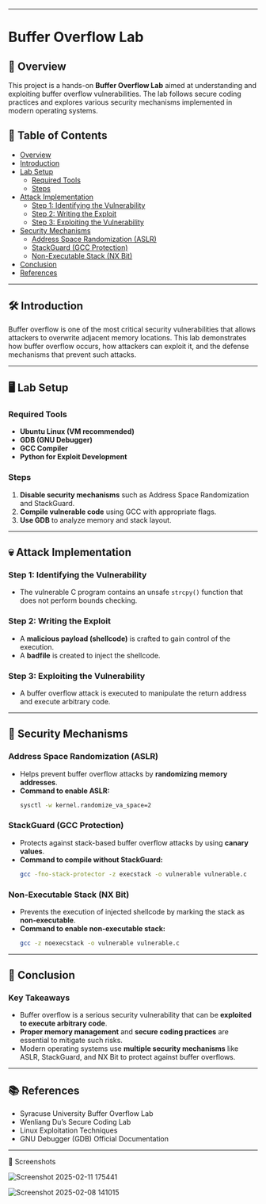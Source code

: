 

---

# Buffer Overflow Lab

## 📌 Overview

This project is a hands-on **Buffer Overflow Lab** aimed at understanding and exploiting buffer overflow vulnerabilities. The lab follows secure coding practices and explores various security mechanisms implemented in modern operating systems.

## 📜 Table of Contents
- [Overview](#-overview)
- [Introduction](#-introduction)
- [Lab Setup](#-lab-setup)
  - [Required Tools](#required-tools)
  - [Steps](#steps)
- [Attack Implementation](#-attack-implementation)
  - [Step 1: Identifying the Vulnerability](#step-1-identifying-the-vulnerability)
  - [Step 2: Writing the Exploit](#step-2-writing-the-exploit)
  - [Step 3: Exploiting the Vulnerability](#step-3-exploiting-the-vulnerability)
- [Security Mechanisms](#-security-mechanisms)
  - [Address Space Randomization (ASLR)](#address-space-randomization-aslr)
  - [StackGuard (GCC Protection)](#stackguard-gcc-protection)
  - [Non-Executable Stack (NX Bit)](#non-executable-stack-nx-bit)
- [Conclusion](#-conclusion)
- [References](#-references)

---

## 🛠 Introduction

Buffer overflow is one of the most critical security vulnerabilities that allows attackers to overwrite adjacent memory locations. This lab demonstrates how buffer overflow occurs, how attackers can exploit it, and the defense mechanisms that prevent such attacks.

---

## 🖥 Lab Setup

### Required Tools
- **Ubuntu Linux (VM recommended)**
- **GDB (GNU Debugger)**
- **GCC Compiler**
- **Python for Exploit Development**

### Steps
1. **Disable security mechanisms** such as Address Space Randomization and StackGuard.
2. **Compile vulnerable code** using GCC with appropriate flags.
3. **Use GDB** to analyze memory and stack layout.

---

## 💀 Attack Implementation

### Step 1: Identifying the Vulnerability
- The vulnerable C program contains an unsafe `strcpy()` function that does not perform bounds checking.

### Step 2: Writing the Exploit
- A **malicious payload (shellcode)** is crafted to gain control of the execution.
- A **badfile** is created to inject the shellcode.

### Step 3: Exploiting the Vulnerability
- A buffer overflow attack is executed to manipulate the return address and execute arbitrary code.

---

## 🔐 Security Mechanisms

### Address Space Randomization (ASLR)
- Helps prevent buffer overflow attacks by **randomizing memory addresses**.
- **Command to enable ASLR:**  
  ```bash
  sysctl -w kernel.randomize_va_space=2
  ```

### StackGuard (GCC Protection)
- Protects against stack-based buffer overflow attacks by using **canary values**.
- **Command to compile without StackGuard:**  
  ```bash
  gcc -fno-stack-protector -z execstack -o vulnerable vulnerable.c
  ```

### Non-Executable Stack (NX Bit)
- Prevents the execution of injected shellcode by marking the stack as **non-executable**.
- **Command to enable non-executable stack:**  
  ```bash
  gcc -z noexecstack -o vulnerable vulnerable.c
  ```

---

## 🔎 Conclusion

### Key Takeaways
- Buffer overflow is a serious security vulnerability that can be **exploited to execute arbitrary code**.
- **Proper memory management** and **secure coding practices** are essential to mitigate such risks.
- Modern operating systems use **multiple security mechanisms** like ASLR, StackGuard, and NX Bit to protect against buffer overflows.

---

## 📚 References

- Syracuse University Buffer Overflow Lab
- Wenliang Du’s Secure Coding Lab
- Linux Exploitation Techniques  
- GNU Debugger (GDB) Official Documentation
  

---
📸 Screenshots

![Screenshot 2025-02-11 175441](https://github.com/user-attachments/assets/ef6dff35-0c37-45d6-b8e6-741b0c479846)

![Screenshot 2025-02-08 141015](https://github.com/user-attachments/assets/9cd773ef-082f-4c86-a10f-0288c5640e0e)




